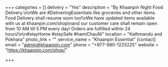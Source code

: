 +++
categories = []
delivery = "Yes"
description = "By Khaanpin Night Food Delivery.\n\nWe are #DeliveringEssentials like groceries and other items. Food Delivery shall resume soon too!\nWe have updated items available with us at khaanpin.com/shop\nand our customer care shall remain open from 10 AM till 5 PM every day! Orders are fulfilled within 24 hours!\n\n#stayHome #staySafe #hamiChauNi"
location = "Kathmandu and Pokhara"
photo_link = ""
service_name = "Khaanpin Essential"
[contact]
email = "admin@khaanpin.com"
phone = "+977-980-1225225"
website = "https://khaanpin.com/shop/"

+++

